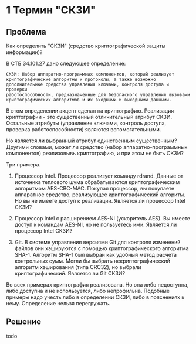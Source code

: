 # 1 Термин "СКЗИ"

## Проблема

Как определить "СКЗИ" (средство криптографической защиты информации)?

В СТБ 34.101.27 дано следующее определение:

    СКЗИ: Набор аппаратно-программных компонентов, который реализует
    криптографические алгоритмы и протоколы, а также возможно
    дополнительные средства управления ключами, контроля доступа и проверки
    работоспособности, предназначенные для безопасного управления вызовами
    криптографических алгоритмов и их входными и выходными данными.

В этом определении акцент сделан на криптографию. Реализация криптографии -
это существенный отличительный атрибут СКЗИ. Остальные атрибуты (управление
ключами, контроль доступа, проверка работоспособности) являются
вспомогательными.

Но является ли выбранный атрибут единственным существенным? Другими
словами, может ли средство (набор аппаратно-программных компонентов)
реализовывь криптографию, и при этом не быть СКЗИ?

Три примера.

1. Процессор Intel. Процессор реализует команду rdrand. Данные от 
источника теплового шума обрабатываются криптографическим алгоритмом 
AES-CBC-MAC. Покупая процессор, вы покупаете аппаратное средство, 
реализующее криптографический алгоритм. Но вы не имеете доступ к 
реализации. Является ли процессор Intel СКЗИ?

2. Процессор Intel с расширением AES-NI (ускоритель AES). Вы имеете доступ 
к командам AES-NI, но не пользуетесь ими. Является ли процессор Intel СКЗИ?

3. Git. В системе управления версиями Git для контроля изменений файлов
они хэшируются с помощью криптографического алгоритма SHA-1. 
Алгоритм SHA-1 был выбран как удобный метод расчета контрольных сумм. 
Могли бы выбрать некриптографический алгоритм хэширования (типа CRC32), 
но выбрали криптографический. Является ли Git СКЗИ?

Во всех примерах криптография реализована. Но она либо недоступна, либо 
доступна и не используется, либо непрофильна. Подобные примеры надо учесть 
либо в определении СКЗИ, либо в пояснениях к нему. Определение нельзя 
перегружать.

## Решение

todo

